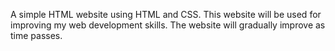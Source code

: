 A simple HTML website using HTML and CSS.
This website will be used for improving my web development skills.
The website will gradually improve as time passes.
